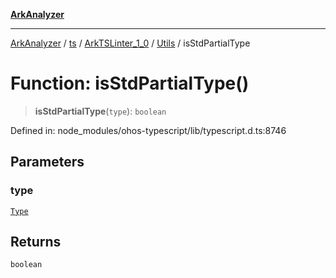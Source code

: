 [**ArkAnalyzer**](../../../../../../../../README.md)

***

[ArkAnalyzer](../../../../../../../../globals.md) / [ts](../../../../../README.md) / [ArkTSLinter\_1\_0](../../../README.md) / [Utils](../README.md) / isStdPartialType

# Function: isStdPartialType()

> **isStdPartialType**(`type`): `boolean`

Defined in: node\_modules/ohos-typescript/lib/typescript.d.ts:8746

## Parameters

### type

[`Type`](../../../../../interfaces/Type.md)

## Returns

`boolean`

